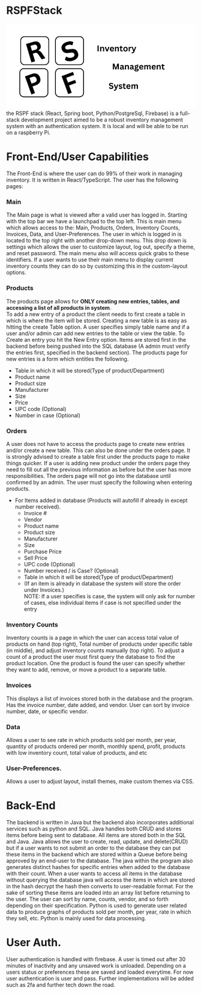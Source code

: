 # RSPFStack

![Logo.png](Logo.png)
the RSPF stack (React, Spring boot, Python/PostgreSql, Firebase) is a full-stack development project aimed to be a 
robust inventory management system with an authentication system. It is local and will be able to be run on a raspberry Pi.

# Front-End/User Capabilities
The Front-End is where the user can do 99% of their work in managing inventory. It is written in React/TypeScript. 
The user has the following pages:
### Main
The Main page is what is viewed after a valid user has logged in. 
Starting with the top bar we have a launchpad to the top left. This is main menu which allows access to the: 
Main, Products, Orders, Inventory Counts, Invoices, Data, and User-Preferences. The user in which is logged in is located to the 
top right with another drop-down menu. This drop down is settings which allows the user to customize layout, log out,
specify a theme, and reset password. The main menu also will access quick grabs to these identifiers. If a user wants
to use their main menu to display current inventory counts they can do so by customizing this in the custom-layout options.

### Products
The products page allows for **ONLY creating new entries, tables, and accessing a list of all products in system**.  
To add a new entry of a product the client needs to first
create a table in which is where the item will be stored. Creating a new table is as easy as hitting the create Table option.
A user specifies simply table name and if a user and/or 
admin can add new entries to the table or view the table.
To Create an entry you hit the New Entry option.
Items are stored first in the backend before being pushed into the SQL database (A admin must verify the entries first,
specified in the backend section).
The products page for new entries is a form which entitles the following. 
- Table in which it will be stored(Type of product/Department)
- Product name
- Product size
- Manufacturer
- Size
- Price
- UPC code (Optional)
- Number in case (Optional)  

### Orders
A user does not have to access the products page to create new entries and/or create a new table. This can also be 
done under the orders page.
It is strongly advised to create a table first under the products page to make things quicker. If a user is adding 
new product under the orders page they need to fill out all the previous information as before but the user has more responsibilities.
The orders page will not go into the database until confirmed by an admin. The user must specify the following when entering products.
* For Items added in database (Products will autofill if already in except number received).
  - Invoice  #
  - Vendor
   - Product name  
   - Product size  
   - Manufacturer
   - Size  
   - Purchase Price  
   - Sell Price
   - UPC code (Optional)  
   - Number received / is Case? (Optional)  
   - Table in which it will be stored(Type of product/Department) 
   - (If an item is already in database the system will store the order under Invoices.)  
NOTE: 
If a user specifies is case, the system will only ask for number of cases, else individual items if case is not 
  specified under the entry
### Inventory Counts
Inventory counts is a page in which the user can access total value of products on hand (top right), 
Total number of products under specific table (in middle), and adjust inventory counts manually (top right). To adjust a count of 
a product the user must first query the database to find the product location. One the product is found the user can 
specify whether they want to add, remove, or move a product to a separate table. 
### Invoices 
This displays a list of invoices stored both in the database and the program. Has the invoice number, date added, and vendor.
User can sort by invoice number, date, or specific vendor. 
### Data 
Allows a user to see rate in which products sold per month, per year, quantity of products ordered per month, 
monthly spend, profit, products with low inventory count, total value of products, and etc

### User-Preferences.
Allows a user to adjust layout, install themes, make custom themes via CSS. 

# Back-End
The backend is written in Java but the backend also incorporates additional services such as python and SQL. 
Java handles both CRUD and stores items before being sent to database. All items are stored both in the SQL and Java.
Java allows the user to create, read, update, and delete(CRUD) but if a user wants to not submit an order to the database
they can put these items in the backend which are stored within a Queue before being approved by an end-user to the database.
The java within the program also generates distinct hashes for specific entries when added to the database with their count.
When a user wants to access all items in the database without querying the database java will access the items in which are stored in the hash
decrypt the hash then converts to user-readable format. For the sake of sorting these items are loaded into an array list before returning to the user.
The user can sort by name, counts, vendor, and so forth depending on their specification.
Python is used to generate user related data to produce graphs of products sold per month, per year, rate in which they sell, etc.
Python is mainly used for data processing.

# User Auth.
User authentication is handled with firebase. A user is timed out after 30 minutes of inactivity and any unsaved work is unloaded.
Depending on a users status or preferences these are saved and loaded everytime. For now user authentication is user and pass.
Further implementations will be added such as 2fa and further tech down the road.






